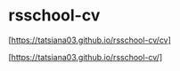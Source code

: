 # rsschool-cv
[https://tatsiana03.github.io/rsschool-cv/cv]

[https://tatsiana03.github.io/rsschool-cv/]